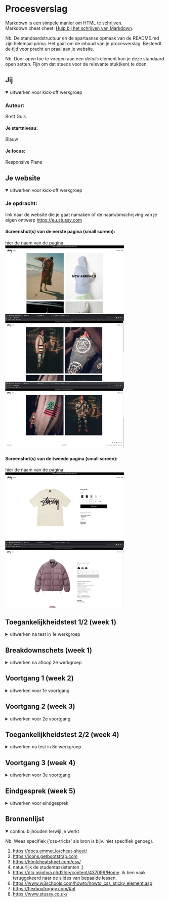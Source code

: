 # Procesverslag
Markdown is een simpele manier om HTML te schrijven.  
Markdown cheat cheet: [Hulp bij het schrijven van Markdown](https://github.com/adam-p/markdown-here/wiki/Markdown-Cheatsheet).

Nb. De standaardstructuur en de spartaanse opmaak van de README.md zijn helemaal prima. Het gaat om de inhoud van je procesverslag. Besteedt de tijd voor pracht en praal aan je website.

Nb. Door *open* toe te voegen aan een *details* element kun je deze standaard open zetten. Fijn om dat steeds voor de relevante stuk(ken) te doen.





## Jij

<details open>
  <summary>uitwerken voor kick-off werkgroep</summary>

  ### Auteur:
  Brett Guis

  #### Je startniveau:
  Blauw

  #### Je focus:
  Responsive Plane
 
</details>





## Je website

<details open>
  <summary>uitwerken voor kick-off werkgroep</summary>

  ### Je opdracht:
  link naar de website die je gaat namaken óf de naam/omschrijving van je eigen ontwerp
  https://eu.stussy.com
  #### Screenshot(s) van de eerste pagina (small screen): 
  hier de naam van de pagina  
  <img src="readme-images/Scherm1.jpeg" width="375px" alt="Landing page Stussy">
   <img src="readme-images/scherm1nieuw.jpeg" width="375px" alt="Landing page Stussy">
     <img src="readme-images/scherm1deel2.jpeg" width="375px" alt="Landing page Stussy">

  #### Screenshot(s) van de tweede pagina (small screen):
  hier de naam van de pagina  
  <img src="readme-images/Scherm2.jpeg" width="375px" alt="Productpagina T shirt Stussy">
  <img src="readme-images/scherm2productpagina.jpeg" width="375px" alt="Productpagina T shirt Stussy">
 
</details>



## Toegankelijkheidstest 1/2 (week 1)

<details>
  <summary>uitwerken na test in 1e werkgroep</summary>

  ### Bevindingen
  Lijst met je bevindingen die in de test naar voren kwamen:
  
  1. veel afbeeldingen zijn niet gelabeld en er is voor sommige afbeeldingen niet duidelijk wat voor 
   afbeelding het is zonder naar de afbeelding te kijken

  2. Er zijn niet altijd states gebruikt voor de knoppen

  3. Teksten zijn redelijk klein. (stussy huisstijl dus wellicht andere oplossing voor vinden)

  #### Screenreader
  Hier korte omschrijving (met indien nodig afbeeldingen)

 1. Veel afbeeldingen zijn niet gelabeld en zijn dus niet duidelijk voor de screenreader

 2. Veel knoppen met namen die niet te begrijpen zijn door alleen de naam te horen bijvoorbeeld: 'Chapters'

  Hier een omschrijving van hoe het opgelost kan worden (met indien nodig afbeeldingen)

 1. Afbeeldingen en knoppen dienen goed gelabeld te worden zodat deze wel duidelijk zullen zijn op mijn  eigen 
  site

 2. sommige knoppen zoals 'chapters' kunnen we weglaten omdat deze kunnen zorgen voor ruis bij mensen die de   
  screenreader gebruiken


  #### Muis en Toetsenbord 
  Hier korte omschrijving (met indien nodig afbeeldingen)

 1. de knoppen op de stussy site zijn redelijk klein en dus 
  wellicht lastig om aan te klikken met de muis. 

 2. sommige knoppen zijn disabled bij bijvoorbeeld uitverkochte 
  producten. hhier zou ik evt een melding kunnen maken ipv de knop 
   te disablen omdat dit voor verwarring kan zorgemn

  Hier een omschrijving van hoe het opgelost kan worden (met indien nodig afbeeldingen)

  1. aangezien het huisstijl is van stussy om de tekst klein te   
   houden moet ik hier een andere oplossing voor bedenken. door 
    gebruik te maken van een goede focus sla ik twee vliegen in 
    een klap. mensen die moeilijk hun muis kunnen bedienen 
    kunnen dan gebruik maken van de tab knop en duidelijk zien 
    welk element zij geselecteerd hebben.

  2. ik zorg ervoor dat ik geen knoppen disable op de pagina om   
  verwarring te voorkomen.


  #### Motoriek (shocks, elastiekjes)
  Hier korte omschrijving (met indien nodig afbeeldingen)

  1. zoals hierboven vermeld zijn de knoppen redelijk klein en dus 
   in sommige gevallen lastig aan te klikken. door een goede focus 
    te gebruiken kunnen mensen die geen goede controle hebben 
     over hun muis alsnog simpel door de website heen tabben.

  2. ook mensen met handen die anders werken dan normaal (elastiekjes) kunnen door te tabben de website gebruiken.

  #### Visueel (brillen, contrast, kleurenblind, dark/light). 
  Hier korte omschrijving (met indien nodig afbeeldingen)
 1. doordat mijn site zwart wit is en dus een hoog contrast heeft tussen de elementen vind ik het niet heel interessant om de site te verbeteren op visueel gebied.
    omdat is geblijken uit mijn eerdere onderzoek dat vrijwel elke bijwerking (dus ooik visueel) baat zou hebben bij een goed werkende screenreader met een goede en 
     duidelijke focus ga ik mij hier op focussen. 

</details>



## Breakdownschets (week 1)

<details>
  <summary>uitwerken na afloop 2e werkgroep</summary>

  ### de hele pagina: 
  <img src="readme-images/breakdownhome.jpeg" width="375px" alt="breakdown van de hele pagina">
  <img src="readme-images/breakdownproductpage.jpeg" width="375px" alt="breakdown van de hele pagina">

  ### dynamisch deel (bijv menu): 
  <img src="readme-images/breakdownpopup.jpeg" width="375px" alt="breakdown van een dynamisch deel">


</details>





## Voortgang 1 (week 2)

<details>
  <summary>uitwerken voor 1e voortgang</summary>

  ### Stand van zaken
  eerste les gemist vanwege fysieke gesteldheid.
  wel bij kunnen blijven met het huiswerk en de intro opdracht.

  goed kunnen oefenen met flexbox


  ### Agenda voor meeting
  samen met je groepje opstellen

  | kars           | naomi.             | tico.        | brett            |
  |html doornemen  | html doornemen     |html doornemen|html doornemen    |
   eerste css                                            hulp met breakdown
   doorlopen             

  ### Verslag van meeting
  hier na afloop snel de uitkomsten van de meeting vastleggen

ik heb vooral veel gehad aan de feedback aan mijn klasgenotem. zelf had ik nog niks op papier of online.
het doornemen van onze html's heeft me wel verder op weg geholpen.

</details>





## Voortgang 2 (week 3)

<details>
  <summary>uitwerken voor 2e voortgang</summary>

  ### Stand van zaken
  header plus footer af (html en gestijld in css)
  vragen hoe ik mijn section het best kan indelen.


  ### Agenda voor meeting
  samen met je groepje opstellen

gezamelijke pinpoints tijdens voortgangsgesprek:

alles even door kijken en vragen wat ons nog te wachten staat.
vragen wat we nog moeten doen voor een voldoende



  ### Verslag van meeting
  hier na afloop snel de uitkomsten van de meeting vastleggen

ik had een aantal vragen die ik goed achteraf zelf op heb kunnen lossen door nog eens de huiswerk opdrachten te maken.
aan de slag met grid huiswerk. en beginnen met productpagina.


</details>





## Toegankelijkheidstest 2/2 (week 4)

<details>
  <summary>uitwerken na test in 8e werkgroep</summary>

  ### Bevindingen
  Lijst met je bevindingen die in de test naar voren kwamen (geef ook aan wat er verbeterd is):

  1. de oplossingen die ik na test 1 heb bedacht zijn nuttig en werken erg goed voor vrijwel elke beperking.

  2. er waren geen tot weinig states toegevoegd aan de site van stussy. Dit heb ik wel gedaan en dit werkt goed en duidelijk.

  3. door de oplossingen die ik heb toegepast heb ik de tekst in de huisstijl van stussy kunnen houden. (klein)


  #### Screenreader
  Hier korte omschrijving (met indien nodig afbeeldingen)

 door alle elementen beter te omschrijven voor de screenreader is het makkelijker te begrijpen wat er staat zonder naar de afbeelding te kijken.
 alle elementen worden gelezen door de screenreader en dit werkt goed (beter dan de originele site)
 
 NOTE: Socials iconen in de footer nog even leesbaar maken voor de voice over.


  #### Muis en Toetsenbord 
  Hier korte omschrijving (met indien nodig afbeeldingen)

  door de focus toe te hebben gepast is het makkelijker om de site te gebruiken dan met de muis wanneer de gebruiker schokken krijgt. 
  ik heb dit uiteraard getest op verschillende toetsenborden. de lastigste om te gebruiken was een macbook. De knoppen van een macbook zijn lastig een voor een in te  
   drukken omdat er weinig kracht nnodig is en de knoppen zijn plat. 


  #### Motoriek (shocks, elastiekjes)
  Hier korte omschrijving (met indien nodig afbeeldingen)

 zoals hierboven en in de eerste toegangkelijkheids test te hebben vermeld is de kleine tekst van de stussy site deel van de huisstijl. Ik moest hier dus een andere 
  oplossing voor vinden voor mensen die moeilijk individuele knoppen konden bereiken met de muis. ik heb een focus toegevoegd en alle afbeeldingen duidelijke 
   omschrijvingen in de html gegeven waardoor ook mensen met een slechter motoriek door de website heen kunnen tabben.

  #### Visueel (brillen, contrast, kleurenblind, dark/light). 
   1. doordat mijn site zwart wit is en dus een hoog contrast heeft tussen de elementen vind ik het niet heel interessant om de site te verbeteren op visueel gebied.
    omdat is geblijken uit mijn eerdere onderzoek dat vrijwel elke bijwerking (dus ooik visueel) baat zou hebben bij een goed werkende screenreader met een goede en 
     duidelijke focus ga ik mij hier op focussen. 


</details>





## Voortgang 3 (week 4)

<details>
  <summary>uitwerken voor 3e voortgang</summary>

  ### Stand van zaken
  ik heb mijn site zo goed als af kunnen krijgen. ik ga naar dit voortgangsgesprek om even te kijken of de studentassistenten nog opmerkingen of verbeterpounten voor 
   mij hebben.


  ### Agenda voor meeting
  samen met je groepje opstellen

tico wilt graag uitleg over mediaquery en zijn site doornemen.

naomi 'heeft nog wat specifieke vragen

kars wilt zijn html en css doorlopen en vragen wat het beste is om de vaart erin te houden.

ik wil graag mijn site doorlopen en vragen of er wat op aan te merken is door de student asstistenten. 

  ### Verslag van meeting
  hier na afloop snel de uitkomsten van de meeting vastleggen

ik had bij sommige elementen een figure gebruikt om de elementen op hun plek te krijgen, dit kon beter. 
ik moest hier gewoon gebruik maken van een div. ik zat hier fout omdat ik dacht dat ik helemaal geen divs mocht gebruiken.

er kwam uit dat ik nog wat beter mijn elementen had kunnen specificeren in de html.

website was nog niet 10000% responsive, dit was wel erg snel verholpen.

</details>





## Eindgesprek (week 5)

<details>
  <summary>uitwerken voor eindgesprek</summary>

  ### Je uitkomst - karakteristiek screenshots:
  <img src="readme-images/eindresultaat.jpg" width="375px" alt="uitomst opdracht 1">


  ### Dit ging goed/Heb ik geleerd: 
  Korte omschrijving met plaatjes

  Ik heb hoewel ik het nog steeds heel lastig vind alle css selectoren juist neergezet. (nadat het 1000x mis is gegaan)

  ik heb flexbox erg goed onder de knie gekregen naar mijn idee.

  ik heb een hoop nieuwe css properties geleerd

  ik heb geleerd goed gebruik te maken van de 'element inspecteren tool'




  ### Dit was lastig/Is niet gelukt:

  ik vind het nog steeds erg lastig om html en css te lezen (aan elkaar te koppelen)
  ik moet echt 3x kijken om te zien wat er nou precies allemaal staat en wat wat doet. Als ik er mee bezig ben gaat het wel, totdat ik ergens een probleem heb staan 
  en terug moet zoeken in mijn code waar het nou precies mis gaat allemaal.

  ik vind responsiveness nog erg lastig om goed te krijgen. dit is me gelukkig wel gelukt

  ik vind elementen positioneren nog steeds niet te doen.... 
  
  wat ik op heb kunnen leveren wat mijn site betreft ben ik erg trots op. ik had alleen wel meer tijd mogen besteden aan mijn proces verslag d.m.v. bijvoorbeeld 
   plaatsjes en voorbeelden, hier ben ik mij van bewust.


</details>





## Bronnenlijst

<details open>
  <summary>continu bijhouden terwijl je werkt</summary>

  Nb. Wees specifiek ('css-tricks' als bron is bijv. niet specifiek genoeg).

  1. https://docs.emmet.io/cheat-sheet/
  2. https://icons.getbootstrap.com
  3. https://htmlcheatsheet.com/css/
  4. natuurlijk de studentassistenten ;)
  5. https://dlo.mijnhva.nl/d2l/le/content/437099/Home. ik ben vaak teruggekeerd naar de slides van bepaalde lessen.
  6. https://www.w3schools.com/howto/howto_css_sticky_element.asp
  7. https://flexboxfroggy.com/#nl
  8. https://www.stussy.co.uk/


</details>